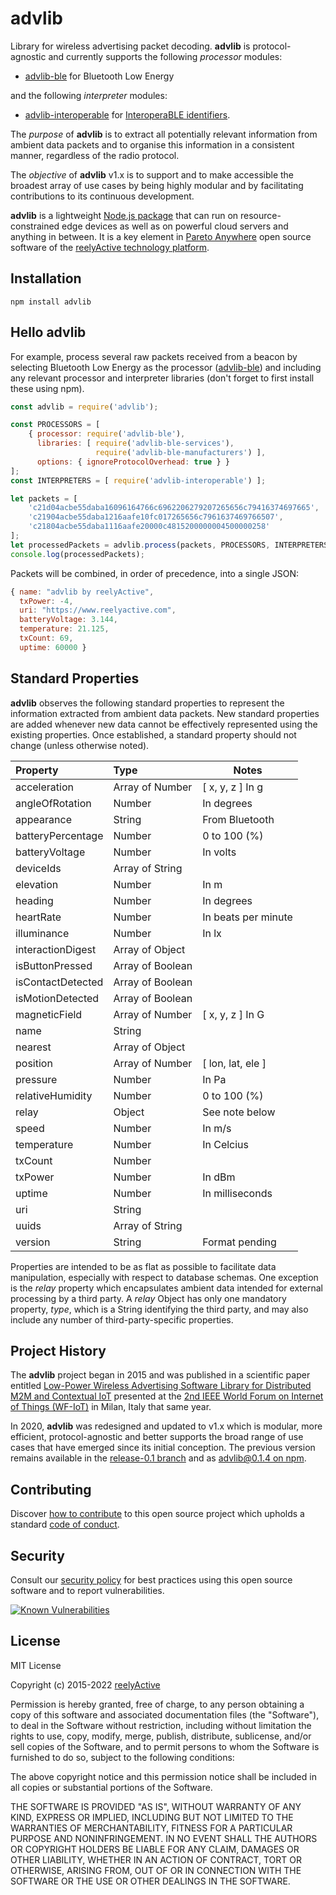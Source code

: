 advlib
======

Library for wireless advertising packet decoding.  __advlib__ is protocol-agnostic and currently supports the following _processor_ modules:
- [advlib-ble](https://github.com/reelyactive/advlib-ble) for Bluetooth Low Energy

and the following _interpreter_ modules:
- [advlib-interoperable](https://github.com/reelyactive/advlib-interoperable) for [InteroperaBLE identifiers](https://reelyactive.github.io/diy/best-practices-ble-identifiers/#part04).

The _purpose_ of __advlib__ is to extract all potentially relevant information from ambient data packets and to organise this information in a consistent manner, regardless of the radio protocol.

The _objective_ of __advlib__ v1.x is to support and to make accessible the broadest array of use cases by being highly modular and by facilitating contributions to its continuous development.

__advlib__ is a lightweight [Node.js package](https://www.npmjs.com/package/advlib) that can run on resource-constrained edge devices as well as on powerful cloud servers and anything in between. It is a key element in [Pareto Anywhere](https://www.reelyactive.com/pareto/anywhere/) open source software of the [reelyActive technology platform](https://www.reelyactive.com/technology/).


Installation
------------

    npm install advlib


Hello advlib
------------

For example, process several raw packets received from a beacon by selecting Bluetooth Low Energy as the processor ([advlib-ble](https://github.com/reelyactive/advlib-ble)) and including any relevant processor and interpreter libraries (don't forget to first install these using npm).

```javascript
const advlib = require('advlib');

const PROCESSORS = [
    { processor: require('advlib-ble'),
      libraries: [ require('advlib-ble-services'),
                   require('advlib-ble-manufacturers') ],
      options: { ignoreProtocolOverhead: true } }
];
const INTERPRETERS = [ require('advlib-interoperable') ];

let packets = [
    'c21d04acbe55daba16096164766c6962206279207265656c79416374697665',
    'c21904acbe55daba1216aafe10fc017265656c7961637469766507',
    'c21804acbe55daba1116aafe20000c4815200000004500000258'
];
let processedPackets = advlib.process(packets, PROCESSORS, INTERPRETERS);
console.log(processedPackets);
```

Packets will be combined, in order of precedence, into a single JSON:

```javascript
{ name: "advlib by reelyActive",
  txPower: -4,
  uri: "https://www.reelyactive.com",
  batteryVoltage: 3.144,
  temperature: 21.125,
  txCount: 69,
  uptime: 60000 }
```


Standard Properties
-------------------

__advlib__ observes the following standard properties to represent the information extracted from ambient data packets.  New standard properties are added whenever new data cannot be effectively represented using the existing properties.  Once established, a standard property should not change (unless otherwise noted).

| Property          | Type             | Notes               |
|:------------------|:-----------------|---------------------|
| acceleration      | Array of Number  | [ x, y, z ] In g    |
| angleOfRotation   | Number           | In degrees          |
| appearance        | String           | From Bluetooth      |
| batteryPercentage | Number           | 0 to 100 (%)        |
| batteryVoltage    | Number           | In volts            |
| deviceIds         | Array of String  |                     |
| elevation         | Number           | In m                |
| heading           | Number           | In degrees          |
| heartRate         | Number           | In beats per minute |
| illuminance       | Number           | In lx               |
| interactionDigest | Array of Object  |                     |
| isButtonPressed   | Array of Boolean |                     |
| isContactDetected | Array of Boolean |                     |
| isMotionDetected  | Array of Boolean |                     |
| magneticField     | Array of Number  | [ x, y, z ] In G    |
| name              | String           |                     |
| nearest           | Array of Object  |                     |
| position          | Array of Number  | [ lon, lat, ele ]   |
| pressure          | Number           | In Pa               |
| relativeHumidity  | Number           | 0 to 100 (%)        |
| relay             | Object           | See note below      |
| speed             | Number           | In m/s              |
| temperature       | Number           | In Celcius          |
| txCount           | Number           |                     |
| txPower           | Number           | In dBm              |
| uptime            | Number           | In milliseconds     |
| uri               | String           |                     |
| uuids             | Array of String  |                     |
| version           | String           | Format pending      |

Properties are intended to be as flat as possible to facilitate data manipulation, especially with respect to database schemas.  One exception is the _relay_ property which encapsulates ambient data intended for external processing by a third party.  A _relay_ Object has only one mandatory property, _type_, which is a String identifying the third party, and may also include any number of third-party-specific properties.


Project History
---------------

The __advlib__ project began in 2015 and was published in a scientific paper entitled [Low-Power Wireless Advertising Software Library for Distributed M2M and Contextual IoT](https://www.reelyactive.com/science/reelyActive-IoT2015.pdf) presented at the [2nd IEEE World Forum on Internet of Things (WF-IoT)](http://wfiot2015.ieee-wf-iot.org/) in Milan, Italy that same year.

In 2020, __advlib__ was redesigned and updated to v1.x which is modular, more efficient, protocol-agnostic and better supports the broad range of use cases that have emerged since its initial conception.  The previous version remains available in the [release-0.1 branch](https://github.com/reelyactive/advlib/tree/release-0.1) and as [advlib@0.1.4 on npm](https://www.npmjs.com/package/advlib/v/0.1.4).


Contributing
------------

Discover [how to contribute](CONTRIBUTING.md) to this open source project which upholds a standard [code of conduct](CODE_OF_CONDUCT.md).


Security
--------

Consult our [security policy](SECURITY.md) for best practices using this open source software and to report vulnerabilities.

[![Known Vulnerabilities](https://snyk.io/test/github/reelyactive/advlib/badge.svg)](https://snyk.io/test/github/reelyactive/advlib)


License
-------

MIT License

Copyright (c) 2015-2022 [reelyActive](https://www.reelyactive.com)

Permission is hereby granted, free of charge, to any person obtaining a copy of this software and associated documentation files (the "Software"), to deal in the Software without restriction, including without limitation the rights to use, copy, modify, merge, publish, distribute, sublicense, and/or sell copies of the Software, and to permit persons to whom the Software is furnished to do so, subject to the following conditions:

The above copyright notice and this permission notice shall be included in all copies or substantial portions of the Software.

THE SOFTWARE IS PROVIDED "AS IS", WITHOUT WARRANTY OF ANY KIND, EXPRESS OR 
IMPLIED, INCLUDING BUT NOT LIMITED TO THE WARRANTIES OF MERCHANTABILITY, 
FITNESS FOR A PARTICULAR PURPOSE AND NONINFRINGEMENT. IN NO EVENT SHALL THE 
AUTHORS OR COPYRIGHT HOLDERS BE LIABLE FOR ANY CLAIM, DAMAGES OR OTHER 
LIABILITY, WHETHER IN AN ACTION OF CONTRACT, TORT OR OTHERWISE, ARISING FROM, 
OUT OF OR IN CONNECTION WITH THE SOFTWARE OR THE USE OR OTHER DEALINGS IN 
THE SOFTWARE.
